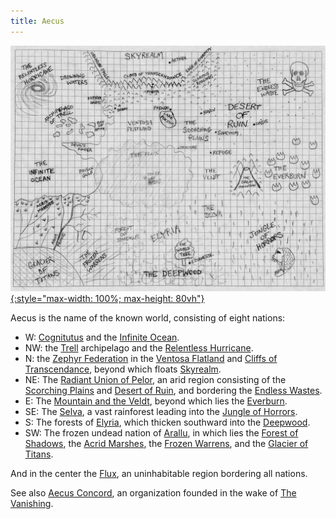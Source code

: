 ```yaml
---
title: Aecus
---
```


[![](assets/images/aecus-map.jpg){:style="max-width: 100%; max-height: 80vh"}](assets/images/aecus-map.jpg)

Aecus is the name of the known world, consisting of eight nations:

* W: [Cognitutus](cognitutus) and the [Infinite Ocean](infinite-ocean).
* NW: the [Trell](trell) archipelago and the [Relentless Hurricane](relentless-hurricane).
* N: the [Zephyr Federation](zephyr) in the [Ventosa Flatland](ventosa-flatland) and [Cliffs of Transcendance](cliffs-of-transcendance), beyond which floats [Skyrealm](skyrealm).
* NE: The [Radiant Union of Pelor](rup), an arid region consisting of the [Scorching Plains](scorching-plains) and [Desert of Ruin](desert-of-ruin), and bordering the [Endless Wastes](endless-wastes).
* E: The [Mountain and the Veldt](mountain), beyond which lies the [Everburn](everburn).
* SE: The [Selva](selva), a vast rainforest leading into the [Jungle of Horrors](jungle-of-horrors).
* S: The forests of [Elyria](elyria), which thicken southward into the [Deepwood](deepwood).
* SW: The frozen undead nation of [Arallu](arallu), in which lies the [Forest of Shadows](forest-of-shadows), the [Acrid Marshes](acrid-marshes), the [Frozen Warrens](frozen-warrens), and the [Glacier of Titans](glacier-of-titans).

And in the center the [Flux](flux), an uninhabitable region bordering all nations.

See also [Aecus Concord](../orgs/ac), an organization founded in the wake of [The Vanishing](../events/the-vanishing).
